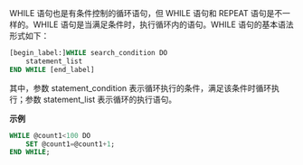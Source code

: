 <!--
 * @Github       : https://github.com/superzhc/BigData-A-Question
 * @Author       : SUPERZHC
 * @CreateDate   : 2020-12-17 16:36:12
 * @LastEditTime : 2020-12-17 16:36:28
 * @Copyright 2020 SUPERZHC
-->
WHILE 语句也是有条件控制的循环语句，但 WHILE 语句和 REPEAT 语句是不一样的。WHILE 语句是当满足条件时，执行循环内的语句。WHILE 语句的基本语法形式如下：

```sql
[begin_label:]WHILE search_condition DO
    statement_list
END WHILE [end_label]
```

其中，参数 statement_condition 表示循环执行的条件，满足该条件时循环执行；参数 statement_list 表示循环的执行语句。

**示例**

```sql
WHILE @count1<100 DO
    SET @count1=@count1+1;
END WHILE;
```